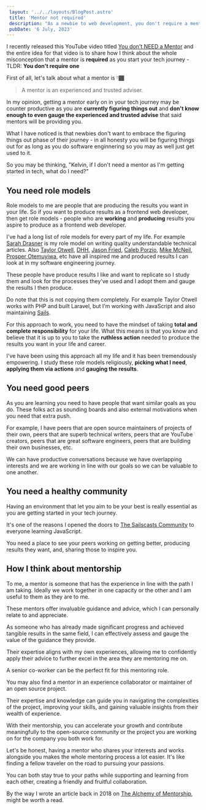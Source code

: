 ```yaml
---
 layout: '../../layouts/BlogPost.astro'
 title: 'Mentor not required'
 description: "As a newbie to web development, you don't require a mentor."
 pubDate: '6 July, 2023'
---
```


I recently released this YouTube video titled [You don't NEED a Mentor](https://youtu.be/o4bjndDgcOM) and the entire idea for that video is to share how I think about the whole misconception that a mentor is **required** as you start your tech journey - TLDR: **You don't require one**

First of all, let's talk about what a mentor is 👇🏾

> A mentor is an experienced and trusted adviser.

In my opinion, getting a mentor early on in your tech journey may be counter productive as you are **currently figuring things out** and **don't know enough to even gauge the experienced and trusted advise** that said mentors will be providing you.

What I have noticed is that newbies don't want to embrace the figuring things out phase of their journey - in all honesty you will be figuring things out for as long as you do software enginnering so you may as well just get used to it.

So you may be thinking, "Kelvin, if I don't need a mentor as I'm getting started in tech, what do I need?"

## You need role models

Role models to me are people that are producing the results you want in your life. So if you want to produce results as a frontend web developer, then get role models - people who are **working** and **producing** results you aspire to produce as a frontend web developer.

I've had a long list of role models for every part of my life. For example [Sarah Drasner](https://twitter.com/sdras) is my role model on writing quality understandable technical articles. Also [Taylor Otwell](https://twitter.com/taylorotwell), [DHH](https://twitter.com/dhh), [Jason Fried](https://twitter.com/jasonfried), [Caleb Porzio](https://twitter.com/calebporzio), [Mike McNeil](https://twitter.com/mikermcneil), [Prosper Otemuyiwa](https://twitter.com/unicodeveloper), etc have all inspired me and produced results I can look at in my software engineering journey.

These people have produce results I like and want to replicate so I study them and look for the processes they've used and I adopt them and gauge the results I then produce.

Do note that this is not copying them completely. For example Taylor Otwell works with PHP and built Laravel, but I'm working with JavaScript and also maintaining [Sails](https://sailsjs.com).

For this approach to work, you need to have the mindset of taking **total and complete responsibility** for your life. What this means is that you know and believe that it is up to you to take the **ruthless action** needed to produce the results you want in your life and career.

I've have been using this approach all my life and it has been tremendously empowering. I study these role models religiously, **picking what I need**, **applying them via actions** and **gauging the results**.

## You need good peers

As you are learning you need to have people that want similar goals as you do. These folks act as sounding boards and also external motivations when you need that extra push.

For example, I have peers that are open source maintainers of projects of their own, peers that are superb technical writers, peers that are YouTube creators, peers that are great software engineers, peers that are building their own businesses, etc.

We can have productive conversations because we have overlapping interests and we are working in line with our goals so we can be valuable to one another.

## You need a healthy community

Having an environment that let you aim to be your best is really essential as you are getting started in your tech journey.

It's one of the reasons I opened the doors to [The Sailscasts Community](https://sailscasts.com/chat) to everyone learning JavaScript.

You need a place to see your peers working on getting better, producing results they want, and, sharing those to inspire you.

## How I think about mentorship

To me, a mentor is someone that has the experience in line with the path I am taking. Ideally we work together in one capacity or the other and I am useful to them as they are to me.

These mentors offer invaluable guidance and advice, which I can personally relate to and appreciate.

As someone who has already made significant progress and achieved tangible results in the same field, I can effectively assess and gauge the value of the guidance they provide.

Their expertise aligns with my own experiences, allowing me to confidently apply their advice to further excel in the area they are mentoring me on.

A senior co-worker can be the perfect fit for this mentoring role.

You may also find a mentor in an experience collaborator or maintainer of an open source project.

Their expertise and knowledge can guide you in navigating the complexities of the project, improving your skills, and gaining valuable insights from their wealth of experience.

With their mentorship, you can accelerate your growth and contribute meaningfully to the open-source community or the project you are working on for the company you both work for.

Let's be honest, having a mentor who shares your interests and works alongside you makes the whole mentoring process a lot easier. It's like finding a fellow traveler on the road to pursuing your passions.

You can both stay true to your paths while supporting and learning from each other, creating a friendly and fruitful collaboration.

By the way I wrote an article back in 2018 on [The Alchemy of Mentorship](https://medium.com/@dominuskelvin/the-alchemy-of-mentorship-de94a1a33d6b), might be worth a read.
